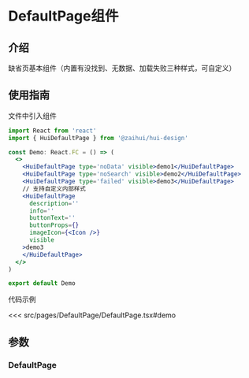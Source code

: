 # DefaultPage组件

## 介绍

缺省页基本组件（内置有没找到、无数据、加载失败三种样式，可自定义）

## 使用指南

文件中引入组件

```jsx
import React from 'react'
import { HuiDefaultPage } from '@zaihui/hui-design'

const Demo: React.FC = () => (
  <>
    <HuiDefaultPage type='noData' visible>demo1</HuiDefaultPage>
    <HuiDefaultPage type='noSearch' visible>demo2</HuiDefaultPage>
    <HuiDefaultPage type='failed' visible>demo3</HuiDefaultPage>
    // 支持自定义内部样式
    <HuiDefaultPage
      description=''
      info=''
      buttonText=''
      buttonProps={}
      imageIcon={<Icon />}
      visible
    >demo3
    </HuiDefaultPage>
  </>
)

export default Demo
```

代码示例

<<< src/pages/DefaultPage/DefaultPage.tsx#demo

## 参数

### DefaultPage
<auto-doc path="components/DefaultPage/DefaultPage.tsx" />

<demo-phone page="/pages/DefaultPage/DefaultPage " />
